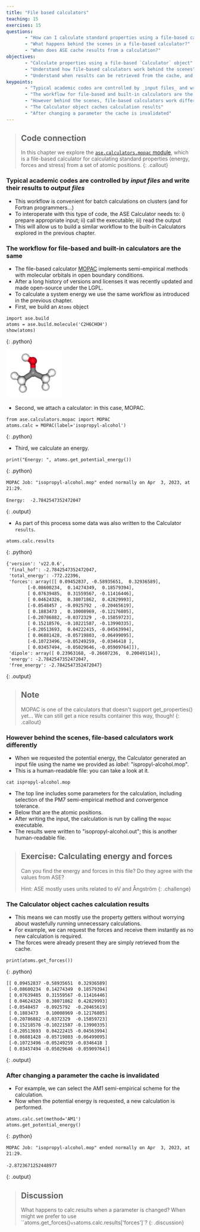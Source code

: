 ```yaml
---
title: "File based calculators"
teaching: 15
exercises: 15
questions:
       - "How can I calculate standard properties using a file-based calculator?"
       - "What happens behind the scenes in a file-based calculator?"
       - "When does ASE cache results from a calculation?"
objectives:
       - "Calculate properties using a file-based `Calculator` object"
       - "Understand how file-based calculators work behind the scenes"
       - "Understand when results can be retrieved from the cache, and when they will be re-calculated"
keypoints:
       - "Typical academic codes are controlled by _input files_ and write their results to _output files_"
       - "The workflow for file-based and built-in calculators are the same"
       - "However behind the scenes, file-based calculators work differently"
       - "The Calculator object caches calculation results"
       - "After changing a parameter the cache is invalidated"
---
```


> ## Code connection
> In this chapter we explore the [`ase.calculators.mopac` module](https://databases.fysik.dtu.dk/ase/ase/calculators/mopac.html), which is a file-based calculator for calculating standard properties (energy, forces and stress) from a set of atomic positions.
{: .callout}

### Typical academic codes are controlled by _input files_ and write their results to _output files_

- This workflow is convenient for batch calculations on clusters (and for Fortran programmers...)
- To interoperate with this type of code, the ASE Calculator needs to: i) prepare appropriate input; ii) call the executable; iii) read the output
- This will allow us to build a similar workflow to the built-in Calculators explored in the previous chapter.

### The workflow for file-based and built-in calculators are the same

- The file-based calculator [MOPAC](https://openmopac.github.io) implements semi-empirical methods with molecular orbitals in open boundary conditions. 
- After a long history of versions and licenses it was recently updated and made open-source under the LGPL.
- To calculate a system energy we use the same workflow as introduced in the previous chapter.
- First, we build an `Atoms` object

~~~
import ase.build
atoms = ase.build.molecule('C2H6CHOH')
show(atoms)
~~~
{: .python}

<img src="../fig/molecule.png" alt="molecule" width="150">

- Second, we attach a calculator: in this case, MOPAC.

~~~
from ase.calculators.mopac import MOPAC
atoms.calc = MOPAC(label='isopropyl-alcohol')
~~~
{: .python}

- Third, we calculate an energy.

~~~
print("Energy: ", atoms.get_potential_energy())
~~~
{: .python}

~~~
MOPAC Job: "isopropyl-alcohol.mop" ended normally on Apr  3, 2023, at 21:29.

Energy:  -2.7842547352472047
~~~
{: .output}

- As part of this process some data was also written to the Calculator `results`.

~~~
atoms.calc.results
~~~
{: .python}

~~~
{'version': 'v22.0.6',
 'final_hof': -2.7842547352472047,
 'total_energy': -772.22396,
 'forces': array([[ 0.09452837, -0.58935651,  0.32936589],
        [-0.08600234,  0.14274349,  0.18579394],
        [ 0.07639485,  0.31559567, -0.11416446],
        [ 0.04624326,  0.38071862,  0.42829993],
        [-0.0548457 , -0.0925792 , -0.20465619],
        [ 0.1883473 ,  0.10008969, -0.12176805],
        [-0.20786882, -0.0372329 , -0.15859723],
        [ 0.15218576, -0.10221587, -0.13990335],
        [-0.20513693,  0.04222415, -0.04563994],
        [ 0.06881428, -0.05719803, -0.06499095],
        [-0.10723496, -0.05249259, -0.0346418 ],
        [ 0.03457494, -0.05029646, -0.05909764]]),
 'dipole': array([ 0.23963168, -0.26607236,  0.20049114]),
 'energy': -2.7842547352472047,
 'free_energy': -2.7842547352472047}
~~~
{: .output}

> ## Note
> MOPAC is one of the calculators that doesn't support get_properties() yet... We can still get a nice results container this way, though!
{: .callout}

### However behind the scenes, file-based calculators work differently

- When we requested the potential energy, the Calculator generated an input file using the name we provided as *label*: "ispropyl-alcohol.mop". 
- This is a human-readable file: you can take a look at it.

~~~
cat ispropyl-alcohol.mop
~~~

- The top line includes some parameters for the calculation, including selection of the PM7 semi-empirical method and convergence tolerance.
- Below that are the atomic positions.
- After writing the input, the calculation is run by calling the `mopac` executable.
- The results were written to "isopropyl-alcohol.out"; this is another human-readable file.

> ## Exercise: Calculating energy and forces
> Can you find the energy and forces in this file? Do they agree with the values from ASE?
>
> Hint: ASE mostly uses units related to eV and Ångström
{: .challenge}

### The Calculator object caches calculation results

- This means we can mostly use the property getters without worrying about wastefully running unnecessary calculations.
- For example, we can request the forces and receive them instantly as no new calculation is required.
- The forces were already present they are simply retrieved from the cache.

~~~
print(atoms.get_forces())
~~~
{: .python}

~~~
[[ 0.09452837 -0.58935651  0.32936589]
 [-0.08600234  0.14274349  0.18579394]
 [ 0.07639485  0.31559567 -0.11416446]
 [ 0.04624326  0.38071862  0.42829993]
 [-0.0548457  -0.0925792  -0.20465619]
 [ 0.1883473   0.10008969 -0.12176805]
 [-0.20786882 -0.0372329  -0.15859723]
 [ 0.15218576 -0.10221587 -0.13990335]
 [-0.20513693  0.04222415 -0.04563994]
 [ 0.06881428 -0.05719803 -0.06499095]
 [-0.10723496 -0.05249259 -0.0346418 ]
 [ 0.03457494 -0.05029646 -0.05909764]]
~~~
{: .output}

### After changing a parameter the cache is invalidated

- For example, we can select the AM1 semi-empirical scheme for the calculation.
- Now when the potential energy is requested, a new calculation is performed.

~~~
atoms.calc.set(method='AM1')
atoms.get_potential_energy()
~~~
{: .python}

~~~
MOPAC Job: "isopropyl-alcohol.mop" ended normally on Apr  3, 2023, at 21:29.

-2.8723671252448977
~~~
{: .output}

> ## Discussion
> What happens to calc.results when a parameter is changed? When might we prefer to use ``atoms.get_forces()` vs `atoms.calc.results['forces']`?
{: .discussion}
